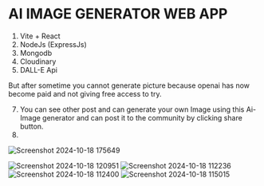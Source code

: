 # AI IMAGE GENERATOR WEB APP

1. Vite + React
2. NodeJs (ExpressJs)
3. Mongodb
4. Cloudinary
5. DALL-E Api

But after sometime you cannot generate picture because openai has now become paid and not giving free access to try.


7. You can see other post and can generate your own Image using this Ai-Image generator  and can post it to the community by clicking share button.
8. 
  ![Screenshot 2024-10-18 175649](https://github.com/user-attachments/assets/45bd4f31-c2fc-4f43-a34c-4bf9a3f9a5f4)

![Screenshot 2024-10-18 120951](https://github.com/user-attachments/assets/5b3009a4-4fb7-4b22-939d-43d42955edd6)
![Screenshot 2024-10-18 112236](https://github.com/user-attachments/assets/fe6782e7-0319-4fda-b553-b32fc6fd31d0)
![Screenshot 2024-10-18 112400](https://github.com/user-attachments/assets/5a138b0d-d64d-4d1e-b419-550f2c5ec141)
![Screenshot 2024-10-18 115015](https://github.com/user-attachments/assets/edf3f09c-924e-4712-a659-11bf3448a38d)
